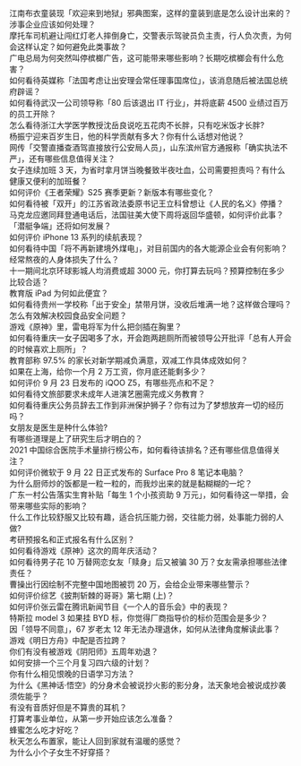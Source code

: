 江南布衣童装现「欢迎来到地狱」邪典图案，这样的童装到底是怎么设计出来的？涉事企业应该如何处理？  
摩托车司机避让闯红灯老人摔倒身亡，交警表示驾驶员负主责，行人负次责，为何会这样认定？如何避免此类事故？  
广电总局为何突然叫停槟榔广告，这可能带来哪些影响？长期吃槟榔会有什么危害？  
如何看待英媒称「法国考虑让出安理会常任理事国席位」，该消息随后被法国总统府辟谣？  
如何看待武汉一公司领导称「80 后该退出 IT 行业」，并将底薪 4500 业绩过百万的员工开除？  
怎么看待浙江大学医学教授沈岳良说吃五花肉不长胖，只有吃米饭才长胖?  
杨振宁迎来百岁生日，他的科学贡献有多大？你有什么话想对他说？  
网传「交警直播查酒驾直接放行公安局人员」，山东滨州官方通报称「确实执法不严」，还有哪些信息值得关注？  
女子连续加班 3 天，为省时拿月饼当晚餐致半夜吐血，公司需要担责吗？有什么健康又便利的加班餐？  
如何评价《王者荣耀》S25 赛季更新？新版本有哪些变化？  
如何看待被「双开」的江苏省政法委原书记王立科曾想让《人民的名义》停播？  
马克龙应邀同拜登通电话后，法国驻美大使下周将返回华盛顿，如何评价此事？「潜艇争端」还将如何发展？  
如何评价 iPhone 13 系列的续航表现？  
如何看待中国「将不再新建境外煤电」，对目前国内的各大能源企业会有何影响？  
经常熬夜的人身体损失了什么？  
十一期间北京环球影城人均消费或超 3000 元，你打算去玩吗？预算控制在多少比较合适？  
教育版 iPad 为何如此便宜？  
如何看待贵州一学校称「出于安全」禁带月饼，没收后堆满一地？这样做合理吗？怎么有效解决校园食品安全问题？  
游戏《原神》里，雷电将军为什么把剑插在胸里？  
如何看待重庆一女子因喝多了水，开会跑两趟厕所而被领导公开批评「总有人开会的时候喜欢上厕所」？  
教育部称 97.5% 的家长对新学期减负满意，双减工作具体成效如何？  
如果在上海，给你一个月 2 万工资，你月底还能剩多少？  
如何评价 9 月 23 日发布的 iQOO Z5，有哪些亮点和不足？  
如何看待文旅部要求未成年人进演艺圈需完成义务教育？  
如何看待重庆公务员辞去工作到非洲保护狮子？你有过为了梦想放弃一切的经历吗？  
女朋友是医生是种什么体验?  
有哪些道理是上了研究生后才明白的？  
2021 中国综合医院手术量排行榜公布，如何看待该排名？还有哪些信息值得关注？  
如何评价微软于 9 月 22 日正式发布的 Surface Pro 8 笔记本电脑？  
为什么厨师炒的饭都是一粒一粒的，而我炒出来的就是黏糊糊的一坨？  
广东一村公告落实生育补贴「每生 1 个小孩资助 9 万元」，如何看待这一举措，会带来哪些实际的影响？  
什么工作比较舒服又比较有趣，适合抗压能力弱，交往能力弱，处事能力弱的人做?  
考研预报名和正式报名有什么区别？  
如何看待游戏《原神》这次的周年庆活动？  
如何看待男子花 10 万替网恋女友「赎身」后又被骗 30 万？女友需承担哪些法律责任？  
曹操出行因绘制不完整中国地图被罚 20 万，会给企业带来哪些警示？  
如何评价综艺《披荆斩棘的哥哥》第七期 (上)？  
如何评价张云雷在腾讯新闻节目《一个人的音乐会》中的表现？  
特斯拉 model 3 如果挂 BYD 标，你觉得厂商指导价的标价范围会是多少？  
因「领导不同意」，67 岁老太 12 年无法办理退休，如何从法律角度解读此事？  
游戏《明日方舟》中配是否拉跨？  
你们有没有被游戏《阴阳师》五周年劝退？  
如何安排一个三个月复习四六级的计划？  
你有什么相见恨晚的日语学习方法？  
为什么《黑神话·悟空》的分身术会被说抄火影的影分身，法天象地会被说成抄袭须佐能乎？  
有没有音质好但是不算贵的耳机？  
打算考事业单位，从第一步开始应该怎么准备？  
蜂蜜怎么吃才好吃？  
秋天怎么布置家，能让人回到家就有温暖的感觉？  
为什么小个子女生不好穿搭？  
